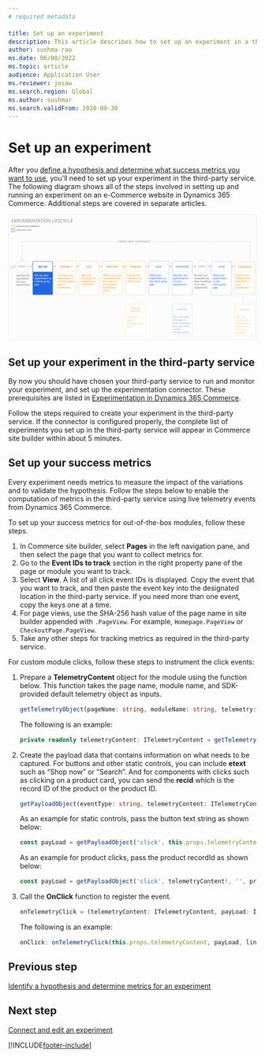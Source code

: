 ```yaml
---
# required metadata

title: Set up an experiment
description: This article describes how to set up an experiment in a third-party service.
author: sushma-rao 
ms.date: 06/08/2022
ms.topic: article
audience: Application User
ms.reviewer: josaw
ms.search.region: Global
ms.author: sushmar
ms.search.validFrom: 2020-09-30
---
```


# Set up an experiment

After you [define a hypothesis and determine what success metrics you want to use](experimentation-identify.md), you'll need to set up your experiment in the third-party service. The following diagram shows all of the steps involved in setting up and running an experiment on an e-Commerce website in Dynamics 365 Commerce. Additional steps are covered in separate articles.

[ ![Experimentation user journey - Setup.](./media/experimentation_setup.svg) ](./media/experimentation_setup.svg#lightbox)


## Set up your experiment in the third-party service
By now you should have chosen your third-party service to run and monitor your experiment, and set up the experimentation connector. These prerequisites are listed in  [Experimentation in Dynamics 365 Commerce](experimentation-overview.md).

Follow the steps required to create your experiment in the third-party service. If the connector is configured properly, the complete list of experiments you set up in the third-party service will appear in Commerce site builder within about 5 minutes.

## Set up your success metrics
Every experiment needs metrics to measure the impact of the variations and to validate the hypothesis. Follow the steps below to enable the computation of metrics in the third-party service using live telemetry events from Dynamics 365 Commerce.

To set up your success metrics for out-of-the-box modules, follow these steps.

1. In Commerce site builder, select **Pages** in the left navigation pane, and then select the page that you want to collect metrics for. 
1. Go to the **Event IDs to track** section in the right property pane of the page or module you want to track.
1. Select **View**. A list of all click event IDs is displayed. Copy the event that you want to track, and then paste the event key into the designated location in the third-party service. If you need more than one event, copy the keys one at a time. 
1. For page views, use the SHA-256 hash value of the page name in site builder appended with `.PageView`. For example, `Homepage.PageView` or `CheckoutPage.PageView`.
1. Take any other steps for tracking metrics as required in the third-party service.

For custom module clicks, follow these steps to instrument the click events:

1. Prepare a **TelemetryContent** object for the module using the function below. This function takes the page name, module name, and SDK-provided default telemetry object as inputs.

    ```TypeScript
    getTelemetryObject(pageName: string, moduleName: string, telemetry: ITelemetry): ITelemetryContent
    ```
    
    The following is an example: 
    
    ```TypeScript
    private readonly telemetryContent: ITelemetryContent = getTelemetryObject(this.props.context.request.telemetryPageName!, this.props.friendlyName, this.props.telemetry);
    ```
    
1. Create the payload data that contains information on what needs to be captured. For buttons and other static controls, you can include **etext** such as “Shop now” or “Search”. And for components with clicks such as clicking on a product card, you can send the **recid** which is the record ID of the product or the product ID.

    ```TypeScript
    getPayloadObject(eventType: string, telemetryContent: ITelemetryContent, etext: string, recid?: string): IPayLoad
    ```
    As an example for static controls, pass the button text string as shown below:

    ```TypeScript
    const payLoad = getPayloadObject('click', this.props.telemetryContent, 'Shop Now', '');
    ```
    As an example for product clicks, pass the product recordId as shown below:

    ```TypeScript
    const payLoad = getPayloadObject('click', telemetryContent!, '', product.RecordId.toString());
    ```
    
1. Call the **OnClick** function to register the event.

    ```TypeScript
    onTelemetryClick = (telemetryContent: ITelemetryContent, payLoad: IPayLoad, linkText: string) => () =>
    ```

    The following is an example:

    ```TypeScript
    onClick: onTelemetryClick(this.props.telemetryContent, payLoad, linkText)
    ```

## Previous step
[Identify a hypothesis and determine metrics for an experiment](experimentation-identify.md) 


## Next step
[Connect and edit an experiment](experimentation-connect-edit.md)


[!INCLUDE[footer-include](../includes/footer-banner.md)]
